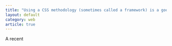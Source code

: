 ```yaml
---
title: "Using a CSS methodology (sometimes called a framework) is a good thing"
layout: default
category: web
article: true
---
```


A recent 

